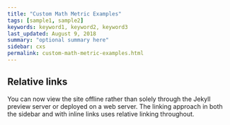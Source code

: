 ```yaml
---
title: "Custom Math Metric Examples"
tags: [sample1, sample2]
keywords: keyword1, keyword2, keyword3
last_updated: August 9, 2018
summary: "optional summary here"
sidebar: cxs
permalink: custom-math-metric-examples.html
---
```

## Relative links

You can now view the site offline rather than solely through the Jekyll preview server or deployed on a web server. The linking approach in both the sidebar and with inline links uses relative linking throughout.